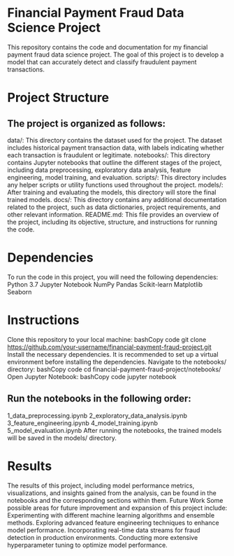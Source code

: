 # Financial Payment Fraud Data Science Project
This repository contains the code and documentation for my financial payment fraud data science project. The goal of this project is to develop a model that can accurately detect and classify fraudulent payment transactions.
# Project Structure
## The project is organized as follows:
data/: This directory contains the dataset used for the project. The dataset includes historical payment transaction data, with labels indicating whether each transaction is fraudulent or legitimate.
notebooks/: This directory contains Jupyter notebooks that outline the different stages of the project, including data preprocessing, exploratory data analysis, feature engineering, model training, and evaluation.
scripts/: This directory includes any helper scripts or utility functions used throughout the project.
models/: After training and evaluating the models, this directory will store the final trained models.
docs/: This directory contains any additional documentation related to the project, such as data dictionaries, project requirements, and other relevant information.
README.md: This file provides an overview of the project, including its objective, structure, and instructions for running the code.
# Dependencies
To run the code in this project, you will need the following dependencies:
Python 3.7
Jupyter Notebook
NumPy
Pandas
Scikit-learn
Matplotlib
Seaborn
# Instructions
Clone this repository to your local machine:
bashCopy code
git clone https://github.com/your-username/financial-payment-fraud-project.git 
Install the necessary dependencies. It is recommended to set up a virtual environment before installing the dependencies.
Navigate to the notebooks/ directory:
bashCopy code
cd financial-payment-fraud-project/notebooks/ 
Open Jupyter Notebook:
bashCopy code
jupyter notebook 
## Run the notebooks in the following order:
1_data_preprocessing.ipynb
2_exploratory_data_analysis.ipynb
3_feature_engineering.ipynb
4_model_training.ipynb
5_model_evaluation.ipynb
After running the notebooks, the trained models will be saved in the models/ directory.
# Results
The results of this project, including model performance metrics, visualizations, and insights gained from the analysis, can be found in the notebooks and the corresponding sections within them.
Future Work
Some possible areas for future improvement and expansion of this project include:
Experimenting with different machine learning algorithms and ensemble methods.
Exploring advanced feature engineering techniques to enhance model performance.
Incorporating real-time data streams for fraud detection in production environments.
Conducting more extensive hyperparameter tuning to optimize model performance.

